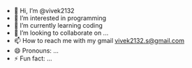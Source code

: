 - 👋 Hi, I’m @vivek2132
- 👀 I’m interested in programming
- 🌱 I’m currently learning coding
- 💞️ I’m looking to collaborate on ...
- 📫 How to reach me with my gmail vivek2132.s@gmail.com
- 😄 Pronouns: ...
- ⚡ Fun fact: ...

<!---
vivek2132/vivek2132 is a ✨ special ✨ repository because its `README.md` (this file) appears on your GitHub profile.
You can click the Preview link to take a look at your changes.
--->
